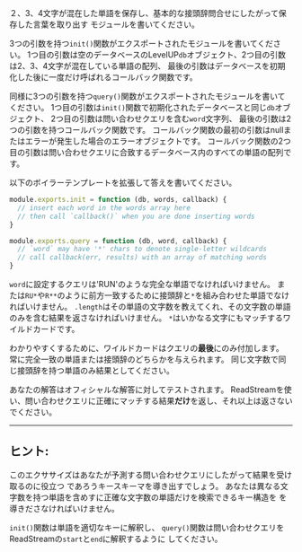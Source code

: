 ２、3、4文字が混在した単語を保存し、基本的な接頭辞問合せにしたがって保存した言葉を取り出す
モジュールを書いてください。

3つの引数を持つ`init()`関数がエクスポートされたモジュールを書いてください。
1つ目の引数は空のデータベースのLevelUP`db`オブジェクト、2つ目の引数は2、3、4文字が混在している単語の配列、
最後の引数はデータベースを初期化した後に一度だけ呼ばれるコールバック関数です。

同様に3つの引数を持つ`query()`関数がエクスポートされたモジュールを書いてください。
1つ目の引数は`init()`関数で初期化されたデータベースと同じ`db`オブジェクト、
2つ目の引数は問い合わせクエリを含む`word`文字列、
最後の引数は2つの引数を持つコールバック関数です。
コールバック関数の最初の引数はnullまたはエラーが発生した場合のエラーオブジェクトです。
コールバック関数の2つ目の引数は問い合わせクエリに合致するデータベース内のすべての単語の配列です。

以下のボイラーテンプレートを拡張して答えを書いてください。

```javascript
module.exports.init = function (db, words, callback) {
  // insert each word in the words array here
  // then call `callback()` when you are done inserting words
}

module.exports.query = function (db, word, callback) {
  // `word` may have '*' chars to denote single-letter wildcards
  // call callback(err, results) with an array of matching words
}
```

`word`に設定するクエリは'RUN'のような完全な単語でなければいけません。
または`RU*`や`R**`のように前方一致するために接頭辞と`*`を組み合わせた単語でなければいけません。
`.length`はその単語の文字数を教えてくれ、その文字数の単語のみを含む結果を返さなければいけません。
`*`はいかなる文字にもマッチするワイルドカードです。

わかりやすくするために、ワイルドカードはクエリの**最後**にのみ付加します。
常に完全一致の単語または接頭辞のどちらかを与えられます。
同じ文字数で同じ接頭辞を持つ単語のみ結果としてください。

あなたの解答はオフィシャルな解答に対してテストされます。
ReadStreamを使い、問い合わせクエリに正確にマッチする結果**だけ**を返し、それ以上は返さないでください。

---

## ヒント:

このエクササイズはあなたが予測する問い合わせクエリにしたがって結果を受け取るのに役立つ
であろうキースキーマを導き出すでしょう。
あなたは異なる文字数を持つ単語を含めすに正確な文字数の単語だけを検索できるキー構造を
を導きださなければいけません。

`init()`関数は単語を適切なキーに解釈し、
`query()`関数は問い合わせクエリをReadStreamの`start`と`end`に解釈するように
してください。